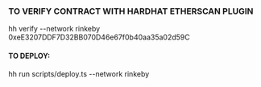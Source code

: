 ### TO VERIFY CONTRACT WITH HARDHAT ETHERSCAN PLUGIN
 hh verify --network rinkeby 0xeE3207DDF7D32BB070D46e67f0b40aa35a02d59C

#### TO DEPLOY:
hh run scripts/deploy.ts --network rinkeby